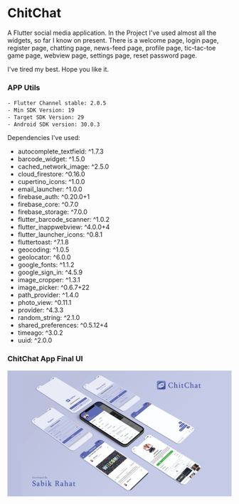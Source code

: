 # ChitChat

A Flutter social media application. In the Project I've used almost all the widgets, so far I know on present.
There is a welcome page, login page, register page, chatting page, news-feed page, profile page, tic-tac-toe game page, webview page, settings page, reset password page. 

I've tired my best. Hope you like it.

### APP Utils

    - Flutter Channel stable: 2.0.5
    - Min SDK Version: 19
    - Target SDK Version: 29
    - Android SDK version: 30.0.3

Dependencies I've used:

- autocomplete_textfield: ^1.7.3
- barcode_widget: ^1.5.0
- cached_network_image: ^2.5.0
- cloud_firestore: ^0.16.0
- cupertino_icons: ^1.0.0
- email_launcher: ^1.0.0
- firebase_auth: ^0.20.0+1
- firebase_core: ^0.7.0
- firebase_storage: ^7.0.0
- flutter_barcode_scanner: ^1.0.2
- flutter_inappwebview: ^4.0.0+4
- flutter_launcher_icons: ^0.8.1
- fluttertoast: ^7.1.8
- geocoding: ^1.0.5
- geolocator: ^6.0.0
- google_fonts: ^1.1.2
- google_sign_in: ^4.5.9
- image_cropper: ^1.3.1
- image_picker: ^0.6.7+22
- path_provider: ^1.4.0
- photo_view: ^0.11.1
- provider: ^4.3.3
- random_string: ^2.1.0
- shared_preferences: ^0.5.12+4
- timeago: ^3.0.2
- uuid: ^2.0.0

### ChitChat App Final UI

![App UI](/chitchat.png)